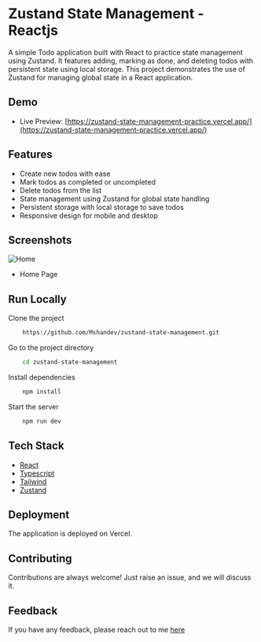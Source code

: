 # Zustand State Management - Reactjs

A simple Todo application built with React to practice state management using Zustand. It features adding, marking as done, and deleting todos with persistent state using local storage. This project demonstrates the use of Zustand for managing global state in a React application.

## Demo

- Live Preview: [https://zustand-state-management-practice.vercel.app/](https://zustand-state-management-practice.vercel.app/)

## Features

- Create new todos with ease
- Mark todos as completed or uncompleted
- Delete todos from the list
- State management using Zustand for global state handling
- Persistent storage with local storage to save todos
- Responsive design for mobile and desktop

## Screenshots

![Home](https://i.ibb.co/3Wh9xfb/zustand-state-management.png)
- Home Page
  
## Run Locally

Clone the project

```bash
    https://github.com/Mshandev/zustand-state-management.git
```
Go to the project directory

```bash
    cd zustand-state-management
```
Install dependencies

```bash
    npm install
```

Start the server

```bash
    npm run dev
```

## Tech Stack
* [React](https://react.dev/)
* [Typescript](https://www.typescriptlang.org/)
* [Tailwind](https://tailwindcss.com/)
* [Zustand](https://zustand.docs.pmnd.rs/getting-started/introduction)

## Deployment

The application is deployed on Vercel.

## Contributing

Contributions are always welcome!
Just raise an issue, and we will discuss it.

## Feedback

If you have any feedback, please reach out to me [here](https://www.linkedin.com/in/muhammad-shan-full-stack-developer/)
